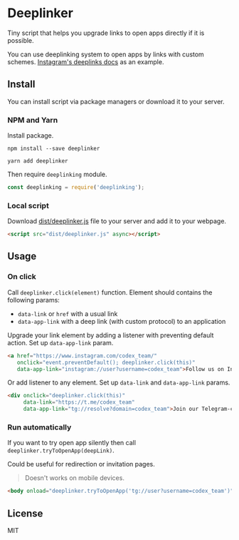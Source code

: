 # Deeplinker

Tiny script that helps you upgrade links to open apps directly if it is possible.

You can use deeplinking system to open apps by links with custom schemes. [Instagram's deeplinks docs](https://www.instagram.com/developer/mobile-sharing/iphone-hooks/) as an example. 

## Install

You can install script via package managers or download it to your server. 

### NPM and Yarn

Install package.

```shell
npm install --save deeplinker
```

```shell
yarn add deeplinker
```

Then require `deeplinking` module.

```js
const deeplinking = require('deeplinking');
``` 

### Local script

Download [dist/deeplinker.js](dist/deeplinker.js) file to your server and add it to your webpage.

```html
<script src="dist/deeplinker.js" async></script>
```

## Usage

### On click

Call `deeplinker.click(element)` function. Element should contains the following params:

- `data-link` or `href` with a usual link
- `data-app-link` with a deep link (with custom protocol) to an application

Upgrade your link element by adding a listener with preventing default action. Set up `data-app-link` param.

```html
<a href="https://www.instagram.com/codex_team/"
   onclick="event.preventDefault(); deeplinker.click(this)"
   data-app-link="instagram://user?username=codex_team">Follow us on Instagram</a>
```

Or add listener to any element. Set up `data-link` and `data-app-link` params.

```html
<div onclick="deeplinker.click(this)"
     data-link="https://t.me/codex_team"
     data-app-link="tg://resolve?domain=codex_team">Join our Telegram-channel</div>
```

### Run automatically

If you want to try open app silently then call `deeplinker.tryToOpenApp(deepLink)`.

Could be useful for redirection or invitation pages.

> Doesn't works on mobile devices.

```html
<body onload="deeplinker.tryToOpenApp('tg://user?username=codex_team')">
```

## License

MIT
